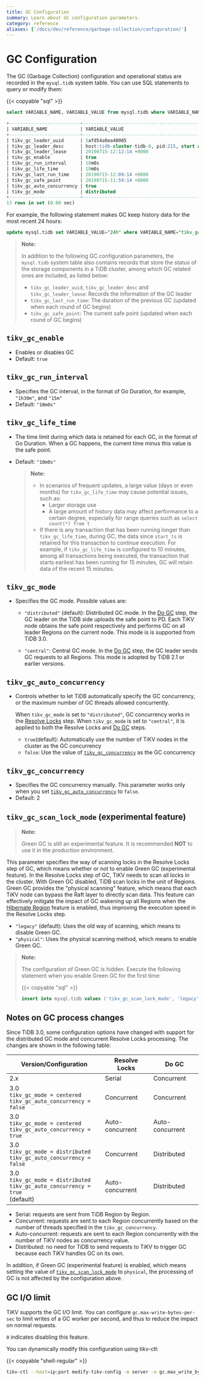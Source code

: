 ```yaml
---
title: GC Configuration
summary: Learn about GC configuration parameters.
category: reference
aliases: ['/docs/dev/reference/garbage-collection/configuration/']
---
```


# GC Configuration

The GC (Garbage Collection) configuration and operational status are recorded in the `mysql.tidb` system table. You can use SQL statements to query or modify them:

{{< copyable "sql" >}}

```sql
select VARIABLE_NAME, VARIABLE_VALUE from mysql.tidb where VARIABLE_NAME like "tikv_gc%";
```

```sql
+--------------------------+----------------------------------------------------------------------------------------------------+
| VARIABLE_NAME            | VARIABLE_VALUE                                                                                     |
+--------------------------+----------------------------------------------------------------------------------------------------+
| tikv_gc_leader_uuid      | 5afd54a0ea40005                                                                                    |
| tikv_gc_leader_desc      | host:tidb-cluster-tidb-0, pid:215, start at 2019-07-15 11:09:14.029668932 +0000 UTC m=+0.463731223 |
| tikv_gc_leader_lease     | 20190715-12:12:14 +0000                                                                            |
| tikv_gc_enable           | true                                                                                               |
| tikv_gc_run_interval     | 10m0s                                                                                              |
| tikv_gc_life_time        | 10m0s                                                                                              |
| tikv_gc_last_run_time    | 20190715-12:09:14 +0000                                                                            |
| tikv_gc_safe_point       | 20190715-11:59:14 +0000                                                                            |
| tikv_gc_auto_concurrency | true                                                                                               |
| tikv_gc_mode             | distributed                                                                                        |
+--------------------------+----------------------------------------------------------------------------------------------------+
13 rows in set (0.00 sec)
```

For example, the following statement makes GC keep history data for the most recent 24 hours:

```sql
update mysql.tidb set VARIABLE_VALUE="24h" where VARIABLE_NAME="tikv_gc_life_time";
```

> **Note:**
>
> In addition to the following GC configuration parameters, the `mysql.tidb` system table also contains records that store the status of the storage components in a TiDB cluster, among which GC related ones are included, as listed below:
>
> - `tikv_gc_leader_uuid`, `tikv_gc_leader_desc` and `tikv_gc_leader_lease`: Records the information of the GC leader
> - `tikv_gc_last_run_time`: The duration of the previous GC (updated when each round of GC begins)
> - `tikv_gc_safe_point`: The current safe point (updated when each round of GC begins)

## `tikv_gc_enable`

- Enables or disables GC
- Default: `true`

## `tikv_gc_run_interval`

- Specifies the GC interval, in the format of Go Duration, for example, `"1h30m"`, and `"15m"`
- Default: `"10m0s"`

## `tikv_gc_life_time`

- The time limit during which data is retained for each GC, in the format of Go Duration. When a GC happens, the current time minus this value is the safe point.
- Default: `"10m0s"`

    > **Note:**
    >
    > - In scenarios of frequent updates, a large value (days or even months) for `tikv_gc_life_time` may cause potential issues, such as:
    >     - Larger storage use
    >     - A large amount of history data may affect performance to a certain degree, especially for range queries such as `select count(*) from t`
    > - If there is any transaction that has been running longer than `tikv_gc_life_time`, during GC, the data since `start_ts` is retained for this transaction to continue execution. For example, if `tikv_gc_life_time` is configured to 10 minutes, among all transactions being executed, the transaction that starts earliest has been running for 15 minutes, GC will retain data of the recent 15 minutes.

## `tikv_gc_mode`

- Specifies the GC mode. Possible values are:

    - `"distributed"` (default): Distributed GC mode. In the [Do GC](/garbage-collection-overview.md#do-gc) step, the GC leader on the TiDB side uploads the safe point to PD. Each TiKV node obtains the safe point respectively and performs GC on all leader Regions on the current node. This mode is is supported from TiDB 3.0.

    - `"central"`: Central GC mode. In the [Do GC](/garbage-collection-overview.md#do-gc) step, the GC leader sends GC requests to all Regions. This mode is adopted by TiDB 2.1 or earlier versions.

## `tikv_gc_auto_concurrency`

- Controls whether to let TiDB automatically specify the GC concurrency, or the maximum number of GC threads allowed concurrently.

    When `tikv_gc_mode` is set to `"distributed"`, GC concurrency works in the [Resolve Locks](/garbage-collection-overview.md#resolve-locks) step. When `tikv_gc_mode` is set to `"central"`, it is applied to both the Resolve Locks and [Do GC](/garbage-collection-overview.md#do-gc) steps.

    - `true`(default): Automatically use the number of TiKV nodes in the cluster as the GC concurrency
    - `false`: Use the value of [`tikv_gc_concurrency`](#tikv_gc_concurrency) as the GC concurrency

## `tikv_gc_concurrency`

- Specifies the GC concurrency manually. This parameter works only when you set [`tikv_gc_auto_concurrency`](#tikv_gc_auto_concurrency) to `false`.
- Default: 2

## `tikv_gc_scan_lock_mode` (**experimental feature**)

> **Note:**
>
> Green GC is still an experimental feature. It is recommended **NOT** to use it in the production environment.

This parameter specifies the way of scanning locks in the Resolve Locks step of GC, which means whether or not to enable Green GC (experimental feature). In the Resolve Locks step of GC, TiKV needs to scan all locks in the cluster. With Green GC disabled, TiDB scan locks in the unit of Regions. Green GC provides the "physical scanning" feature, which means that each TiKV node can bypass the Raft layer to directly scan data. This feature can effectively mitigate the impact of GC wakening up all Regions when the [Hibernate Region](/tikv-configuration-file.md#raftstorehibernate-regions-experimental) feature is enabled, thus improving the execution speed in the Resolve Locks step.

- `"legacy"` (default): Uses the old way of scanning, which means to disable Green GC.
- `"physical"`: Uses the physical scanning method, which means to enable Green GC.

> **Note:**
>
> The configuration of Green GC is hidden. Execute the following statement when you enable Green GC for the first time:
>
> {{< copyable "sql" >}}
>
> ```sql
> insert into mysql.tidb values ('tikv_gc_scan_lock_mode', 'legacy', '');
> ```

## Notes on GC process changes

Since TiDB 3.0, some configuration options have changed with support for the distributed GC mode and concurrent Resolve Locks processing. The changes are shown in the following table:

| Version/Configuration          |  Resolve Locks          |  Do GC  |
|-------------------|---------------|----------------|
| 2.x               | Serial | Concurrent |
| 3.0 <br/> `tikv_gc_mode = centered` <br/> `tikv_gc_auto_concurrency = false` | Concurrent | Concurrent |
| 3.0 <br/> `tikv_gc_mode = centered` <br/> `tikv_gc_auto_concurrency = true` | Auto-concurrent | Auto-concurrent |
| 3.0 <br/> `tikv_gc_mode = distributed` <br/> `tikv_gc_auto_concurrency = false` | Concurrent | Distributed |
| 3.0 <br/> `tikv_gc_mode = distributed` <br/> `tikv_gc_auto_concurrency = true` <br/> (default) | Auto-concurrent | Distributed |

- Serial: requests are sent from TiDB Region by Region.
- Concurrent: requests are sent to each Region concurrently based on the number of threads specified in the `tikv_gc_concurrency`.
- Auto-concurrent: requests are sent to each Region concurrently with the number of TiKV nodes as concurrency value.
- Distributed: no need for TiDB to send requests to TiKV to trigger GC because each TiKV handles GC on its own.

In addition, if Green GC (experimental feature) is enabled, which means setting the value of [`tikv_gc_scan_lock_mode`](#tikv_gc_scan_lock_mode-experimental-feature) to `physical`, the processing of GC is not affected by the configuration above.

## GC I/O limit

TiKV supports the GC I/O limit. You can configure `gc.max-write-bytes-per-sec` to limit writes of a GC worker per second, and thus to reduce the impact on normal requests.

`0` indicates disabling this feature.

You can dynamically modify this configuration using tikv-ctl:

{{< copyable "shell-regular" >}}

```bash
tikv-ctl --host=ip:port modify-tikv-config -m server -n gc.max_write_bytes_per_sec -v 10MB
```
